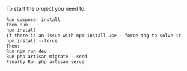 To start the project you need to:

    Run composer install
    Then Run:
    npm install 
    If there is an issue with npm install use --force tag to solve it
    npm install --force
    Then:
    Run npm run dev
    Run php artisan migrate --seed 
    Finally Run php artisan serve